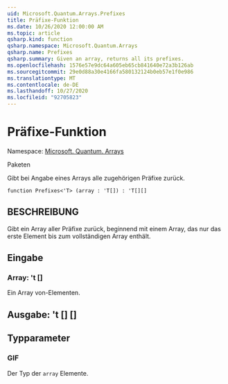 ```yaml
---
uid: Microsoft.Quantum.Arrays.Prefixes
title: Präfixe-Funktion
ms.date: 10/26/2020 12:00:00 AM
ms.topic: article
qsharp.kind: function
qsharp.namespace: Microsoft.Quantum.Arrays
qsharp.name: Prefixes
qsharp.summary: Given an array, returns all its prefixes.
ms.openlocfilehash: 1576e57e9dc64a605eb65cb841640e72a3b126ab
ms.sourcegitcommit: 29e0d88a30e4166fa580132124b0eb57e1f0e986
ms.translationtype: MT
ms.contentlocale: de-DE
ms.lasthandoff: 10/27/2020
ms.locfileid: "92705823"
---
```

# <a name="prefixes-function"></a>Präfixe-Funktion

Namespace: [Microsoft. Quantum. Arrays](xref:Microsoft.Quantum.Arrays)

Paketen [](https://nuget.org/packages/)


Gibt bei Angabe eines Arrays alle zugehörigen Präfixe zurück.

```qsharp
function Prefixes<'T> (array : 'T[]) : 'T[][]
```


## <a name="description"></a>BESCHREIBUNG

Gibt ein Array aller Präfixe zurück, beginnend mit einem Array, das nur das erste Element bis zum vollständigen Array enthält.

## <a name="input"></a>Eingabe

### <a name="array--t"></a>Array: 't []

Ein Array von-Elementen.



## <a name="output--t"></a>Ausgabe: 't [] []



## <a name="type-parameters"></a>Typparameter

### <a name="t"></a>GIF

Der Typ der `array` Elemente.